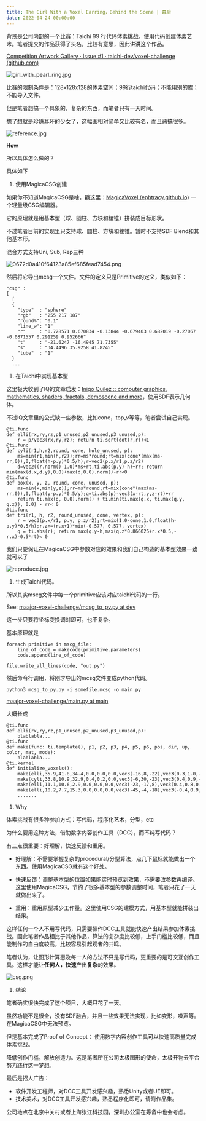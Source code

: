 ```yaml
---
title: The Girl With a Voxel Earring，Behind the Scene | 幕后
date: 2022-04-24 00:00:00
---
```


背景是公司内部的一个比赛：Taichi 99 行代码体素挑战。使用代码创建体素艺术。笔者提交的作品获得了头名，比较有意思，因此讲讲这个作品。

[Competition Artwork Gallery · Issue #1 · taichi-dev/voxel-challenge (github.com)](https://github.com/taichi-dev/voxel-challenge/issues/1)

![girl_with_pearl_ring.jpg](/images/girl_with_pearl_ring.jpg)

比赛的限制条件是：128x128x128的体素空间；99行taichi代码；不能用别的库；不能导入文件。

但是笔者想搞一个具象的，复杂的东西，而笔者只有一天时间。

想了想就是珍珠耳环的少女了，这幅画相对简单又比较有名，而且恶搞很多。

![reference.jpg](/images/reference.jpg)

**How**

所以具体怎么做的？

具体如下

1. 使用MagicaCSG创建

如果你不知道MagicaCSG是啥，戳这里：[MagicaVoxel (ephtracy.github.io)](https://ephtracy.github.io/index.html?page=magicacsg) 一个轻量级CSG编辑器。

它的原理就是用基本型（球、圆柱、方块和棱锥）拼装成目标形状。

不过笔者目前的实现里只支持球、圆柱、方块和棱锥。暂时不支持SDF Blend和其他基本形。

混合方式支持Uni, Sub, Rep三种

![0672d0a410f64123a85ef685fead7454.png](/images/0672d0a410f64123a85ef685fead7454.jpg)

然后将它导出mcsg一个文件。文件的定义只是Primitive的定义，类似如下：

```
"csg" :
[
  [
  {
    "type"  : "sphere"
    "rgb"   : "255 217 187"
    "round%": "0.1"
    "line_w": "1"
    "r"     : "0.728571 0.670834 -0.13844 -0.679403 0.682019 -0.27067 -0.0871557 0.291259 0.952666"
    "t"     : "-21.6247 -16.4945 71.7355"
    "s"     : "34.4496 35.9258 41.8245"
    "tube"  : "1"
  }
  ...
```

1. 在Taichi中实现基本型

这里极大收到了IQ的文章启发：[Inigo Quilez :: computer graphics, mathematics, shaders, fractals, demoscene and more](https://iquilezles.org/articles/distfunctions/)，使用SDF表示几何体。

不过IQ文章里的公式缺一些参数，比如cone，top_v等等，笔者尝试自己实现。

```
@ti.func
def elli(rx,ry,rz,p1_unused,p2_unused,p3_unused,p):
    r = p/vec3(rx,ry,rz); return ti.sqrt(dot(r,r))<1
@ti.func
def cyli(r1,h,r2,round, cone, hole_unused, p):
    ms=min(r1,min(h,r2));rr=ms*round;rt=mix(cone*(max(ms-rr,0)),0,float(h-p.y)*0.5/h);r=vec2(p.x/r1,p.z/r2)
    d=vec2((r.norm()-1.0)*ms+rt,ti.abs(p.y)-h)+rr; return min(max(d.x,d.y),0.0)+max(d,0.0).norm()-rr<0
@ti.func
def box(x, y, z, round, cone, unused, p):
    ms=min(x,min(y,z));rr=ms*round;rt=mix(cone*(max(ms-rr,0)),0,float(y-p.y)*0.5/y);q=ti.abs(p)-vec3(x-rt,y,z-rt)+rr
    return ti.max(q, 0.0).norm() + ti.min(ti.max(q.x, ti.max(q.y, q.z)), 0.0) - rr< 0
@ti.func
def tri(r1, h, r2, round_unused, cone, vertex, p):
    r = vec3(p.x/r1, p.y, p.z/r2);rt=mix(1.0-cone,1.0,float(h-p.y)*0.5/h);r.z+=(r.x+1)*mix(-0.577, 0.577, vertex)
    q = ti.abs(r); return max(q.y-h,max(q.z*0.866025+r.x*0.5,-r.x)-0.5*rt)< 0
```

我们只要保证在MagicaCSG中参数对应的效果和我们自己构造的基本型效果一致就可以了

![reproduce.jpg](/images/reproduce.jpg)

1. 生成Taichi代码。

所以其实mscg文件中每一个primitive应该对应taichi代码的一行。

See: [maajor-voxel-challenge/mcsg_to_py.py at dev](https://github.com/maajor/maajor-voxel-challenge/blob/dev/mcsg_to_py.py)

这一步只要将坐标变换调对即可，也不复杂。

基本原理就是

```
foreach primitive in mscg_file:
    line_of_code = makecode(primitive.parameters)
    code.append(line_of_code)

file.write_all_lines(code, "out.py")
```

然后命令行调用，将刚才导出的mcsg文件变成python代码。

```
python3 mcsg_to_py.py -i somefile.mcsg -o main.py
```

[maajor-voxel-challenge/main.py at main](https://github.com/maajor/maajor-voxel-challenge/blob/main/main.py)

大概长成

```
@ti.func
def elli(rx,ry,rz,p1_unused,p2_unused,p3_unused,p):
    blablabla...
@ti.func
def make(func: ti.template(), p1, p2, p3, p4, p5, p6, pos, dir, up, color, mat, mode):
    blablabla...
@ti.kernel
def initialize_voxels():
    make(elli,35.9,41.8,34.4,0.0,0.0,0.0,vec3(-16,8,-22),vec3(0.3,1.0,-0.1),vec3(0.7,-0.3,-0.7),rgb(255,217,187),1,0)
    make(cyli,33.8,10.9,32.9,0.4,0.2,0.0,vec3(-6,30,-23),vec3(0.4,0.9,-0.1),vec3(0.9,-0.4,0.0),rgb(114,161,255),1,0)
    make(elli,11.1,10.6,2.9,0.0,0.0,0.0,vec3(-23,-17,8),vec3(0.4,0.8,0.6),vec3(0.9,-0.4,-0.1),rgb(255,141,143),1,2)
    make(elli,10.2,7.7,15.3,0.0,0.0,0.0,vec3(-45,-4,-18),vec3(-0.4,0.9,0.2),vec3(0.1,-0.2,1.0),rgb(255,141,143),1,2)
    .......
```

1. Why

体素挑战有很多种参加方式：写代码，程序化艺术，分型，etc

为什么要用这种方法，借助数字内容创作工具（DCC），而不纯写代码？

有三点很重要：好理解，快速反馈和重用。

- 好理解：不需要掌握复杂的procedural/分型算法，点几下鼠标就能做出一个东西。使用MagicaCSG就有这个好处。

- 快速反馈：调整基本型的位置如果能实时预览到效果，不需要改参数再编译。这里使用MagicaCSG，节约了很多基本型的参数调整时间，笔者只花了一天就做出来了。
- 重用：重用原型减少工作量。这里使用CSG的建模方式，用基本型就能拼装出结果。

这样任何一个人不用写代码，只需要操作DCC工具就能快速产出结果参加体素挑战。因此笔者作品相比于其他作品，算法的复杂度比较低，上手门槛比较低，而且能制作的自由度较高，比较容易引起观者的共鸣。

笔者认为，让图形计算惠及每一人的方法不只是写代码，更重要的是可交互创作工具。这样才能让**任何人，快速**产出**复杂**的效果。

![csg.png](/images/csg.jpg)

1. 结论

笔者确实很快完成了这个项目，大概只花了一天。

虽然功能不是很全，没有SDF融合，并且一些效果无法实现，比如变形，噪声等。在MagicaCSG中无法预览。

但是基本完成了Proof of Concept： 使用数字内容创作工具可以快速高质量完成体素挑战。

降低创作门槛，解放创造力。这是笔者所在公司太极图形的使命，太极开物云平台努力践行这一梦想。

最后是招人广告：

- 软件开发工程师，对DCC工具开发感兴趣，熟悉Unity或者UE即可。
- 技术美术，对DCC工具开发感兴趣，熟悉程序化即可，请附作品集。

公司地点在北京中关村或者上海张江科技园，深圳办公室在筹备中也会考虑。
